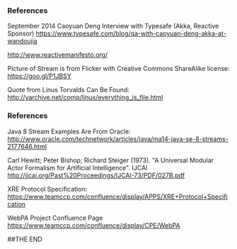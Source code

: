### References

September 2014 Caoyuan Deng Interview with Typesafe (Akka, Reactive Sponsor)
https://www.typesafe.com/blog/qa-with-caoyuan-deng-akka-at-wandoujia

http://www.reactivemanifesto.org/

Picture of Stream is from Flicker with Creative Commons ShareAlike license: https://goo.gl/P1JBSY

Quote from Linus Torvalds Can Be Found: http://yarchive.net/comp/linux/everything_is_file.html


### References

Java 8 Stream Examples Are From Oracle: http://www.oracle.com/technetwork/articles/java/ma14-java-se-8-streams-2177646.html

Carl Hewitt; Peter Bishop; Richard Steiger (1973). "A Universal Modular Actor Formalism for Artificial Intelligence". IJCAI 
http://ijcai.org/Past%20Proceedings/IJCAI-73/PDF/027B.pdf

XRE Protocol Specification: 
https://www.teamccp.com/confluence/display/APPS/XRE+Protocol+Specification

WebPA Project Confluence Page
https://www.teamccp.com/confluence/display/CPE/WebPA


##THE END
